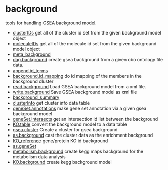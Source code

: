 # background

tools for handling GSEA background model.

+ [clusterIDs](background/clusterIDs.1) get all of the cluster id set from the given background model object
+ [moleculeIDs](background/moleculeIDs.1) get all of the molecule id set from the given background model object
+ [meta_background](background/meta_background.1) 
+ [dag.background](background/dag.background.1) create gsea background from a given obo ontology file data.
+ [append.id_terms](background/append.id_terms.1) 
+ [background.id_mapping](background/background.id_mapping.1) do id mapping of the members in the background cluster
+ [read.background](background/read.background.1) Load GSEA background model from a xml file.
+ [write.background](background/write.background.1) Save GSEA background model as xml file
+ [background_summary](background/background_summary.1) 
+ [clusterInfo](background/clusterInfo.1) get cluster info data table
+ [geneSet.annotations](background/geneSet.annotations.1) make gene set annotation via a given gsea background model
+ [geneSet.intersects](background/geneSet.intersects.1) get an intersection id list between the background
+ [KO.table](background/KO.table.1) convert the background model to a data table
+ [gsea.cluster](background/gsea.cluster.1) Create a cluster for gsea background
+ [as.background](background/as.background.1) cast the cluster data as the enrichment background
+ [KO_reference](background/KO_reference.1) gene/protein KO id background
+ [as.geneSet](background/as.geneSet.1) 
+ [metabolism.background](background/metabolism.background.1) create kegg maps background for the metabolism data analysis
+ [KO.background](background/KO.background.1) create kegg background model
